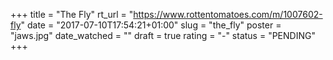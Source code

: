+++
title = "The Fly"
rt_url = "https://www.rottentomatoes.com/m/1007602-fly"
date = "2017-07-10T17:54:21+01:00"
slug = "the_fly"
poster = "jaws.jpg"
date_watched = ""
draft = true
rating = "-"
status = "PENDING"
+++